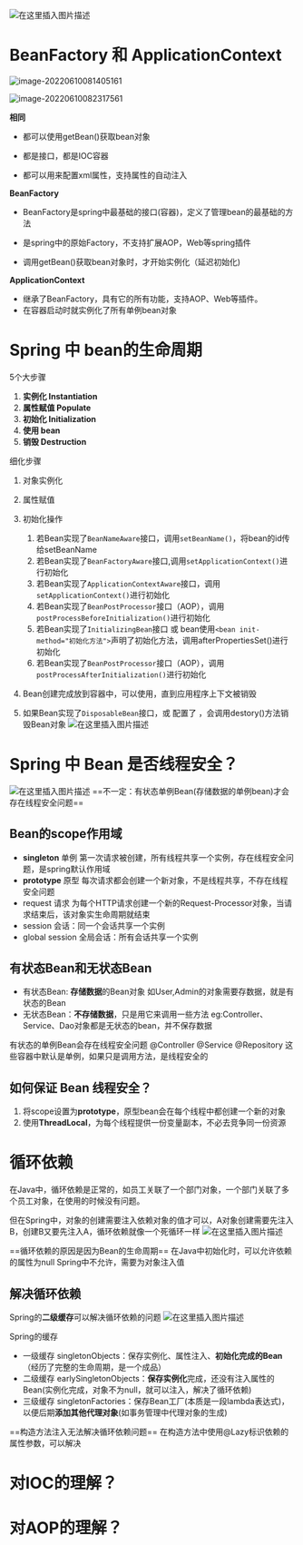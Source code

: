 
![在这里插入图片描述](https://img-blog.csdnimg.cn/f3b1d30a100d4b50bb98c606f3752280.png)

# BeanFactory 和 ApplicationContext

![image-20220610081405161](https://img-blog.csdnimg.cn/img_convert/e799335aacf127f65e7bad6ed11616d7.png)

![image-20220610082317561](https://img-blog.csdnimg.cn/img_convert/2bd785d48d4ec008ad88a13e22b8a5fe.png)

**相同**

- 都可以使用getBean()获取bean对象

- 都是接口，都是IOC容器
- 都可以用来配置xml属性，支持属性的自动注入

**BeanFactory**

- BeanFactory是spring中最基础的接口(容器)，定义了管理bean的最基础的方法

- 是spring中的原始Factory，不支持扩展AOP，Web等spring插件

- 调用getBean()获取bean对象时，才开始实例化（延迟初始化)

**ApplicationContext**

- 继承了BeanFactory，具有它的所有功能，支持AOP、Web等插件。
- 在容器启动时就实例化了所有单例bean对象

# Spring 中 bean的生命周期

5个大步骤

1. **实例化  Instantiation**
2. **属性赋值  Populate**
3. **初始化  Initialization**
4. **使用 bean**
5. **销毁  Destruction**

细化步骤

1. 对象实例化
2. 属性赋值
3. 初始化操作
   1. 若Bean实现了`BeanNameAware`接口，调用`setBeanName()`，将bean的id传给setBeanName
   2. 若Bean实现了`BeanFactoryAware`接口,调用`setApplicationContext()`进行初始化
   3. 若Bean实现了`ApplicationContextAware`接口，调用`setApplicationContext()`进行初始化
   4. 若Bean实现了`BeanPostProcessor`接口（AOP），调用`postProcessBeforeInitialization()`进行初始化
   5. 若Bean实现了`InitializingBean`接口 或 bean使用`<bean init-method="初始化方法">`声明了初始化方法，调用afterPropertiesSet()进行初始化
   6. 若Bean实现了`BeanPostProcessor`接口（AOP），调用`postProcessAfterInitialization()`进行初始化

4. Bean创建完成放到容器中，可以使用，直到应用程序上下文被销毁
5. 如果Bean实现了`DisposableBean`接口，或 配置了 <bean destroy-method="销毁方法"> ，会调用destory()方法销毁Bean对象
![在这里插入图片描述](https://img-blog.csdnimg.cn/73d927146f344ca4bc3d232e788979cf.png)

# Spring 中 Bean 是否线程安全？
![在这里插入图片描述](https://img-blog.csdnimg.cn/46511720146646a398bc160dac82d00d.png)
==不一定：有状态单例Bean(存储数据的单例bean)才会存在线程安全问题==
## Bean的scope作用域
- **singleton** 单例
  第一次请求被创建，所有线程共享一个实例，存在线程安全问题，是spring默认作用域
- **prototype** 原型
  每次请求都会创建一个新对象，不是线程共享，不存在线程安全问题
 - request 请求
	为每个HTTP请求创建一个新的Request-Processor对象，当请求结束后，该对象实生命周期就结束
- session 会话：同一个会话共享一个实例
- global session 全局会话：所有会话共享一个实例

## 有状态Bean和无状态Bean
- 有状态Bean: **存储数据**的Bean对象
	如User,Admin的对象需要存数据，就是有状态的Bean
- 无状态Bean：**不存储数据**，只是用它来调用一些方法
	eg:Controller、Service、Dao对象都是无状态的bean，并不保存数据

有状态的单例Bean会存在线程安全问题
@Controller
@Service
@Repository
这些容器中默认是单例，如果只是调用方法，是线程安全的
## 如何保证 Bean 线程安全？
1. 将scope设置为**prototype**，原型bean会在每个线程中都创建一个新的对象
2. 使用**ThreadLocal**，为每个线程提供一份变量副本，不必去竞争同一份资源


# 循环依赖
在Java中，循环依赖是正常的，如员工关联了一个部门对象，一个部门关联了多个员工对象，在使用的时候没有问题。

但在Spring中，对象的创建需要注入依赖对象的值才可以，A对象创建需要先注入B，创建B又要先注入A，循环依赖就像一个死循环一样
![在这里插入图片描述](https://img-blog.csdnimg.cn/3e3285d305f24d61a1e57aa1ef6fcfff.png)

==循环依赖的原因是因为Bean的生命周期==
在Java中初始化时，可以允许依赖的属性为null
Spring中不允许，需要为对象注入值
## 解决循环依赖
Spring的**二级缓存**可以解决循环依赖的问题
![在这里插入图片描述](https://img-blog.csdnimg.cn/cc5a529ad4454f4c9a97470d98d5a5b7.png)


Spring的缓存
- 一级缓存 singletonObjects：保存实例化、属性注入、**初始化完成的Bean**（经历了完整的生命周期，是一个成品）
- 二级缓存 earlySingletonObjects：**保存实例化**完成，还没有注入属性的Bean(实例化完成，对象不为null，就可以注入，解决了循环依赖)
- 三级缓存 singletonFactories：保存Bean工厂(本质是一段lambda表达式)，以便后期**添加其他代理对象**(如事务管理中代理对象的生成)

==构造方法注入无法解决循环依赖问题==
在构造方法中使用@Lazy标识依赖的属性参数，可以解决

# 对IOC的理解？





# 对AOP的理解？



